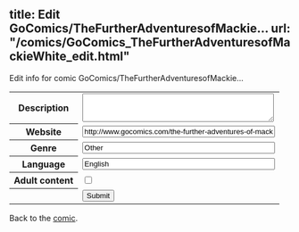 title: Edit GoComics/TheFurtherAdventuresofMackie...
url: "/comics/GoComics_TheFurtherAdventuresofMackieWhite_edit.html"
---
Edit info for comic GoComics/TheFurtherAdventuresofMackie...

<form name="comic" action="http://gaepostmail.appspot.com/comic/" method="post">
<table class="comicinfo">
<tr>
<th>Description</th><td><textarea name="description" cols="40" rows="3"></textarea></td>
</tr>
<tr>
<th>Website</th><td><input type="text" name="url" value="http://www.gocomics.com/the-further-adventures-of-mackie-white" size="40"/></td>
</tr>
<tr>
<th>Genre</th><td><input type="text" name="genre" value="Other" size="40"/></td>
</tr>
<tr>
<th>Language</th><td><input type="text" name="language" value="English" size="40"/></td>
</tr>
<tr>
<th>Adult content</th><td><input type="checkbox" name="adult" value="adult" /></td>
</tr>
<tr>
<th></th><td>
<input type="hidden" name="comic" value="GoComics_TheFurtherAdventuresofMackieWhite" />
<input type="submit" name="submit" value="Submit" />
</td>
</tr>
</table>
</form>

Back to the [comic](GoComics_TheFurtherAdventuresofMackieWhite.html).
